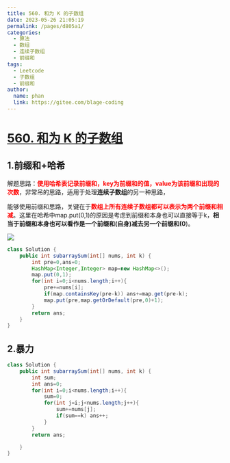 ```yaml
---
title: 560. 和为 K 的子数组
date: 2023-05-26 21:05:19
permalink: /pages/d805a1/
categories:
  - 算法
  - 数组
  - 连续子数组
  - 前缀和
tags:
  - Leetcode
  - 子数组
  - 前缀和
author: 
  name: phan
  link: https://gitee.com/blage-coding
---
```

# [560. 和为 K 的子数组](https://leetcode.cn/problems/subarray-sum-equals-k/)

## 1.前缀和+哈希

解题思路：<font color="red">**使用哈希表记录前缀和，key为前缀和的值，value为该前缀和出现的次数**</font>，非常吊的思路，适用于处理**连续子数组**的另一种思路，

能够使用前缀和思路，关键在于<font color="red">**数组上所有连续子数组都可以表示为两个前缀和相减**</font>。这里在哈希中map.put(0,1)的原因是考虑到前缀和本身也可以直接等于k，**相当于前缀和本身也可以看作是一个前缀和(自身)减去另一个前缀和(0**)。

![](https://jsd.cdn.zzko.cn/gh/blage-coding/picx-images-hosting@master/20230526/image.3clhoxt7p820.webp)

```java
class Solution {
    public int subarraySum(int[] nums, int k) {
        int pre=0,ans=0;
        HashMap<Integer,Integer> map=new HashMap<>();
        map.put(0,1);
        for(int i=0;i<nums.length;i++){
            pre+=nums[i];
            if(map.containsKey(pre-k)) ans+=map.get(pre-k);
            map.put(pre,map.getOrDefault(pre,0)+1);
        }
        return ans;
    }
}
```

## 2.暴力

```java
class Solution {
    public int subarraySum(int[] nums, int k) {
        int sum;
        int ans=0;
        for(int i=0;i<nums.length;i++){
            sum=0;
            for(int j=i;j<nums.length;j++){
                sum+=nums[j];
                if(sum==k) ans++;
            }
        }
        return ans;

    }
}
```

